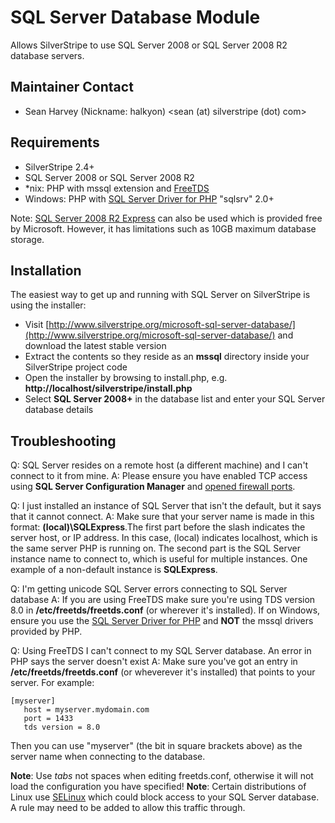 # SQL Server Database Module

Allows SilverStripe to use SQL Server 2008 or SQL Server 2008 R2 database servers.

## Maintainer Contact

 * Sean Harvey (Nickname: halkyon)
   <sean (at) silverstripe (dot) com>

## Requirements

 * SilverStripe 2.4+
 * SQL Server 2008 or SQL Server 2008 R2
 * *nix: PHP with mssql extension and [FreeTDS](http://freetds.org)
 * Windows: PHP with [SQL Server Driver for PHP](http://www.microsoft.com/downloads/en/details.aspx?displaylang=en&FamilyID=ccdf728b-1ea0-48a8-a84a-5052214caad9) "sqlsrv" 2.0+

Note: [SQL Server 2008 R2 Express](http://www.microsoft.com/express/Database/) can also be used which is provided free by Microsoft. However, it has limitations such as 10GB maximum database storage.

## Installation

The easiest way to get up and running with SQL Server on SilverStripe is using the installer:

 * Visit [http://www.silverstripe.org/microsoft-sql-server-database/](http://www.silverstripe.org/microsoft-sql-server-database/) and download the latest stable version
 * Extract the contents so they reside as an **mssql** directory inside your SilverStripe project code
 * Open the installer by browsing to install.php, e.g. **http://localhost/silverstripe/install.php**
 * Select **SQL Server 2008+** in the database list and enter your SQL Server database details

## Troubleshooting

Q: SQL Server resides on a remote host (a different machine) and I can't connect to it from mine.
A: Please ensure you have enabled TCP access using **SQL Server Configuration Manager** and [opened firewall ports](http://msdn.microsoft.com/en-us/library/ms175043.aspx).

Q: I just installed an instance of SQL Server that isn't the default, but it says that it cannot connect.
A: Make sure that your server name is made in this format: **(local)\SQLExpress**.The first part before the slash indicates the server host, or IP address. In this case, (local) indicates localhost, which is the same server PHP is running on. The second part is the SQL Server instance name to connect to, which is useful for multiple instances. One example of a non-default instance is **SQLExpress**.

Q: I'm getting unicode SQL Server errors connecting to SQL Server database
A: If you are using FreeTDS make sure you're using TDS version 8.0 in **/etc/freetds/freetds.conf** (or wherever it's installed). If on Windows, ensure you use the [SQL Server Driver for PHP](http://www.microsoft.com/downloads/en/details.aspx?displaylang=en&FamilyID=ccdf728b-1ea0-48a8-a84a-5052214caad9) and **NOT** the mssql drivers provided by PHP.

Q: Using FreeTDS I can't connect to my SQL Server database. An error in PHP says the server doesn't exist
A: Make sure you've got an entry in **/etc/freetds/freetds.conf** (or wheverever it's installed) that points to your server. For example:

	[myserver]
	   host = myserver.mydomain.com
	   port = 1433
	   tds version = 8.0

Then you can use "myserver" (the bit in square brackets above) as the server name when connecting to the database.

**Note**: Use *tabs* not spaces when editing freetds.conf, otherwise it will not load the configuration you have specified!
**Note**: Certain distributions of Linux use [SELinux](http://fedoraproject.org/wiki/SELinux) which could block access to your SQL Server database. A rule may need to be added to allow this traffic through.